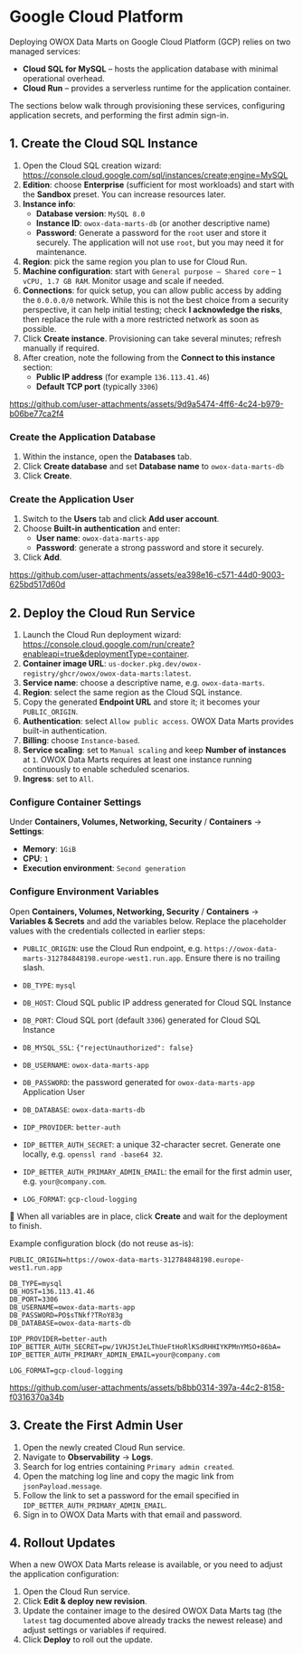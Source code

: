 # Google Cloud Platform

Deploying OWOX Data Marts on Google Cloud Platform (GCP) relies on two managed services:

- **Cloud SQL for MySQL** – hosts the application database with minimal operational overhead.
- **Cloud Run** – provides a serverless runtime for the application container.

The sections below walk through provisioning these services, configuring application secrets, and performing the first admin sign-in.

## 1. Create the Cloud SQL Instance

1. Open the Cloud SQL creation wizard: <https://console.cloud.google.com/sql/instances/create;engine=MySQL>
2. **Edition**: choose **Enterprise** (sufficient for most workloads) and start with the **Sandbox** preset. You can increase resources later.
3. **Instance info**:
   - **Database version**: `MySQL 8.0`
   - **Instance ID**: `owox-data-marts-db` (or another descriptive name)
   - **Password**: Generate a password for the `root` user and store it securely. The application will not use `root`, but you may need it for maintenance.
4. **Region**: pick the same region you plan to use for Cloud Run.
5. **Machine configuration**: start with `General purpose – Shared core` – `1 vCPU, 1.7 GB RAM`. Monitor usage and scale if needed.
6. **Connections**: for quick setup, you can allow public access by adding the `0.0.0.0/0` network. While this is not the best choice from a security perspective, it can help initial testing; check **I acknowledge the risks**, then replace the rule with a more restricted network as soon as possible.
7. Click **Create instance**. Provisioning can take several minutes; refresh manually if required.
8. After creation, note the following from the **Connect to this instance** section:
   - **Public IP address** (for example `136.113.41.46`)
   - **Default TCP port** (typically `3306`)

<https://github.com/user-attachments/assets/9d9a5474-4ff6-4c24-b979-b06be77ca2f4>

### Create the Application Database

1. Within the instance, open the **Databases** tab.
2. Click **Create database** and set **Database name** to `owox-data-marts-db`
3. Click **Create**.

### Create the Application User

1. Switch to the **Users** tab and click **Add user account**.
2. Choose **Built-in authentication** and enter:
   - **User name**: `owox-data-marts-app`
   - **Password**: generate a strong password and store it securely.
3. Click **Add**.

<https://github.com/user-attachments/assets/ea398e16-c571-44d0-9003-625bd517d60d>

## 2. Deploy the Cloud Run Service

1. Launch the Cloud Run deployment wizard: <https://console.cloud.google.com/run/create?enableapi=true&deploymentType=container>.
2. **Container image URL**: `us-docker.pkg.dev/owox-registry/ghcr/owox/owox-data-marts:latest`.
3. **Service name**: choose a descriptive name, e.g. `owox-data-marts`.
4. **Region**: select the same region as the Cloud SQL instance.
5. Copy the generated **Endpoint URL** and store it; it becomes your `PUBLIC_ORIGIN`.
6. **Authentication**: select `Allow public access`. OWOX Data Marts provides built-in authentication.
7. **Billing**: choose `Instance-based`.
8. **Service scaling**: set to `Manual scaling` and keep **Number of instances** at `1`. OWOX Data Marts requires at least one instance running continuously to enable scheduled scenarios.
9. **Ingress**: set to `All`.

### Configure Container Settings

Under **Containers, Volumes, Networking, Security** / **Containers** → **Settings**:

- **Memory**: `1GiB`
- **CPU**: `1`
- **Execution environment**: `Second generation`

### Configure Environment Variables

Open **Containers, Volumes, Networking, Security** / **Containers** → **Variables & Secrets** and add the variables below. Replace the placeholder values with the credentials collected in earlier steps:

- `PUBLIC_ORIGIN`: use the Cloud Run endpoint, e.g. `https://owox-data-marts-312784848198.europe-west1.run.app`. Ensure there is no trailing slash.

- `DB_TYPE`: `mysql`
- `DB_HOST`: Cloud SQL public IP address generated for Cloud SQL Instance
- `DB_PORT`: Cloud SQL port (default `3306`) generated for Cloud SQL Instance
- `DB_MYSQL_SSL`: `{"rejectUnauthorized": false}`
- `DB_USERNAME`: `owox-data-marts-app`
- `DB_PASSWORD`: the password generated for `owox-data-marts-app` Application User
- `DB_DATABASE`: `owox-data-marts-db`

- `IDP_PROVIDER`: `better-auth`
- `IDP_BETTER_AUTH_SECRET`: a unique 32-character secret. Generate one locally, e.g. `openssl rand -base64 32`.
- `IDP_BETTER_AUTH_PRIMARY_ADMIN_EMAIL`: the email for the first admin user, e.g. `your@company.com`.

- `LOG_FORMAT`: `gcp-cloud-logging`

🏁 When all variables are in place, click **Create** and wait for the deployment to finish.

Example configuration block (do not reuse as-is):

```text
PUBLIC_ORIGIN=https://owox-data-marts-312784848198.europe-west1.run.app

DB_TYPE=mysql
DB_HOST=136.113.41.46
DB_PORT=3306
DB_USERNAME=owox-data-marts-app
DB_PASSWORD=PO$sTNkf?TRoY83g
DB_DATABASE=owox-data-marts-db

IDP_PROVIDER=better-auth
IDP_BETTER_AUTH_SECRET=pw/1VHJStJeLThUeFtHoRlKSdRHHIYKPMnYMSO+86bA=
IDP_BETTER_AUTH_PRIMARY_ADMIN_EMAIL=your@company.com

LOG_FORMAT=gcp-cloud-logging
```

<https://github.com/user-attachments/assets/b8bb0314-397a-44c2-8158-f0316370a34b>

## 3. Create the First Admin User

1. Open the newly created Cloud Run service.
2. Navigate to **Observability** → **Logs**.
3. Search for log entries containing `Primary admin created`.
4. Open the matching log line and copy the magic link from `jsonPayload.message`.
5. Follow the link to set a password for the email specified in `IDP_BETTER_AUTH_PRIMARY_ADMIN_EMAIL`.
6. Sign in to OWOX Data Marts with that email and password.

## 4. Rollout Updates

When a new OWOX Data Marts release is available, or you need to adjust the application configuration:

1. Open the Cloud Run service.
2. Click **Edit & deploy new revision**.
3. Update the container image to the desired OWOX Data Marts tag (the `latest` tag documented above already tracks the newest release) and adjust settings or variables if required.
4. Click **Deploy** to roll out the update.
